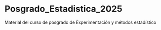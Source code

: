 # Posgrado_Estadistica_2025
Material del curso de posgrado de Experimentación y métodos estadístico  
